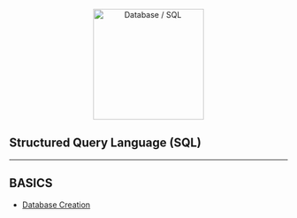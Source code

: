 [<p align="center">
<img src="https://img.icons8.com/fluency/480/000000/database.png" title = "Database / SQL" height='200'></p>](https://www.google.com/search?q=sql&rlz=1C1CHBF_enIN998IN998&oq=sql&aqs=chrome..69i57j69i59j0i67l3j69i60l3.1287j0j7&sourceid=chrome&ie=UTF-8)

<!-- comments -->

## Structured Query Language (SQL)

---

## BASICS

* [Database Creation](https://github.com/004Ajay/SQL/blob/main/createdb.sql)

<!--   
---
## BASICS

* [Database Creation](https://github.com/004Ajay/SQL/blob/main/createdb.sql)

* [Database Creation](https://github.com/004Ajay/SQL/blob/main/createdb.sql)

* [Database Creation](https://github.com/004Ajay/SQL/blob/main/createdb.sql)

* [Database Creation](https://github.com/004Ajay/SQL/blob/main/createdb.sql)

* [Database Creation](https://github.com/004Ajay/SQL/blob/main/createdb.sql)


---

## ARRAYS


## MATRIX


---

## SEARCHING


---

## FUNCTION


---

-->